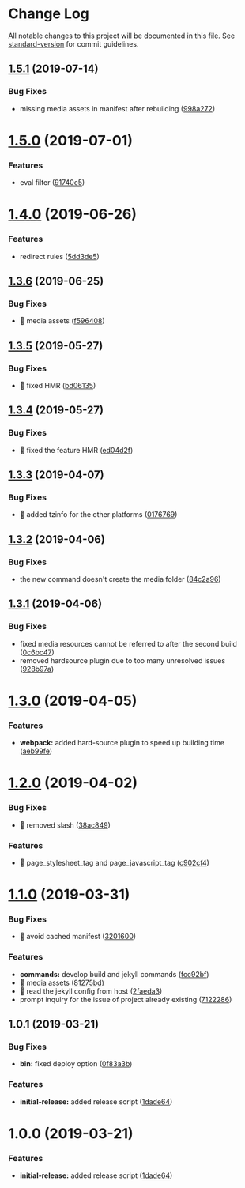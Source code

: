 # Change Log

All notable changes to this project will be documented in this file. See [standard-version](https://github.com/conventional-changelog/standard-version) for commit guidelines.

## [1.5.1](https://github.com/yfxie/jekpack/compare/v1.5.0...v1.5.1) (2019-07-14)


### Bug Fixes

* missing media assets in manifest after rebuilding ([998a272](https://github.com/yfxie/jekpack/commit/998a272))



# [1.5.0](https://github.com/yfxie/jekpack/compare/v1.4.0...v1.5.0) (2019-07-01)


### Features

* eval filter ([91740c5](https://github.com/yfxie/jekpack/commit/91740c5))



# [1.4.0](https://github.com/yfxie/jekpack/compare/v1.3.6...v1.4.0) (2019-06-26)


### Features

* redirect rules ([5dd3de5](https://github.com/yfxie/jekpack/commit/5dd3de5))



## [1.3.6](https://github.com/yfxie/jekpack/compare/v1.3.5...v1.3.6) (2019-06-25)


### Bug Fixes

* 🐛 media assets ([f596408](https://github.com/yfxie/jekpack/commit/f596408))



## [1.3.5](https://github.com/yfxie/jekpack/compare/v1.3.4...v1.3.5) (2019-05-27)


### Bug Fixes

* 🐛 fixed HMR ([bd06135](https://github.com/yfxie/jekpack/commit/bd06135))



## [1.3.4](https://github.com/yfxie/jekpack/compare/v1.3.3...v1.3.4) (2019-05-27)


### Bug Fixes

* 🐛 fixed the feature HMR ([ed04d2f](https://github.com/yfxie/jekpack/commit/ed04d2f))



## [1.3.3](https://github.com/yfxie/jekpack/compare/v1.3.2...v1.3.3) (2019-04-07)


### Bug Fixes

* 🐛 added tzinfo for the other platforms ([0176769](https://github.com/yfxie/jekpack/commit/0176769))



## [1.3.2](https://github.com/yfxie/jekpack/compare/v1.3.1...v1.3.2) (2019-04-06)


### Bug Fixes

* the new command doesn't create the media folder ([84c2a96](https://github.com/yfxie/jekpack/commit/84c2a96))



## [1.3.1](https://github.com/yfxie/jekpack/compare/v1.3.0...v1.3.1) (2019-04-06)


### Bug Fixes

* fixed media resources cannot be referred to after the second build ([0c6bc47](https://github.com/yfxie/jekpack/commit/0c6bc47))
* removed hardsource plugin due to too many unresolved issues ([928b97a](https://github.com/yfxie/jekpack/commit/928b97a))



# [1.3.0](https://github.com/yfxie/jekpack/compare/v1.2.0...v1.3.0) (2019-04-05)


### Features

* **webpack:** added hard-source plugin to speed up building time ([aeb99fe](https://github.com/yfxie/jekpack/commit/aeb99fe))



# [1.2.0](https://github.com/yfxie/jekpack/compare/v1.1.0...v1.2.0) (2019-04-02)


### Bug Fixes

* 🐛 removed slash ([38ac849](https://github.com/yfxie/jekpack/commit/38ac849))


### Features

* 🎸 page_stylesheet_tag and page_javascript_tag ([c902cf4](https://github.com/yfxie/jekpack/commit/c902cf4))



# [1.1.0](https://github.com/yfxie/jekpack/compare/v1.0.1...v1.1.0) (2019-03-31)


### Bug Fixes

* 🐛 avoid cached manifest ([3201600](https://github.com/yfxie/jekpack/commit/3201600))


### Features

* **commands:** develop build and jekyll commands ([fcc92bf](https://github.com/yfxie/jekpack/commit/fcc92bf))
* 🎸 media assets ([81275bd](https://github.com/yfxie/jekpack/commit/81275bd))
* 🎸 read the jekyll config from host ([2faeda3](https://github.com/yfxie/jekpack/commit/2faeda3))
* prompt inquiry for the issue of project already existing ([7122286](https://github.com/yfxie/jekpack/commit/7122286))



## 1.0.1 (2019-03-21)


### Bug Fixes

* **bin:** fixed deploy option ([0f83a3b](https://github.com/yfxie/jekpack/commit/0f83a3b))


### Features

* **initial-release:** added release script ([1dade64](https://github.com/yfxie/jekpack/commit/1dade64))



# 1.0.0 (2019-03-21)


### Features

* **initial-release:** added release script ([1dade64](https://github.com/yfxie/jekpack/commit/1dade64))
